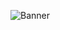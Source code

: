 ![Banner](https://github.com/omarahmedx14/omarahmedx14/assets/38296077/941b656a-31e9-4107-8c53-4038ce2c6ab7)
